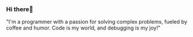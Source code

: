 <h3>Hi there👋</h3> 

<span>"I'm a programmer with a passion for solving complex problems, fueled by coffee and humor. Code is my world, and debugging is my joy!"</span>

